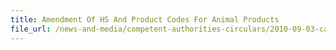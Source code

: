 ```yaml
---
title: Amendment Of HS And Product Codes For Animal Products
file_url: /news-and-media/competent-authorities-circulars/2010-09-03-ca.pdf
---
```

